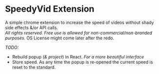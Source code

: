 # SpeedyVid Extension
A simple chrome extension to increase the speed of videos without shady side effects &/or API calls.  
_All rights reserved. Free use is allowed for non-commercial/non-branded purposes._
OS License might come later after the redo.

_TODO:_ 
- Rebuild popup (_& project_) in React. _For a more beautiful interface_
- Store speed. As any time the popup is re-opened the current speed is reset to the standard.